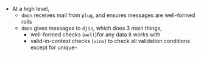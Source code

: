 - At a high level,
	- `dmon` receives mail from `plug`, and ensures messages are well-formed rolls
	- `dmon` gives messages to `djin`, which does 3 main things,
		- well-formed checks (`well`)for any data it works with
		- valid-in-context checks (`vinx`) to check all validation conditions except for unique-